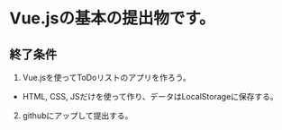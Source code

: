 # Vue.jsの基本の提出物です。

## 終了条件
1. Vue.jsを使ってToDoリストのアプリを作ろう。
 - HTML, CSS, JSだけを使って作り、データはLocalStorageに保存する。
2. githubにアップして提出する。
